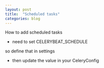 ```yaml
---
layout: post
title:  "Scheduled tasks"
categories: blog
---
```



How to add scheduled tasks

- need to set CELERYBEAT_SCHEDULE

so define that in settings

- then update the value in your CeleryConfig
